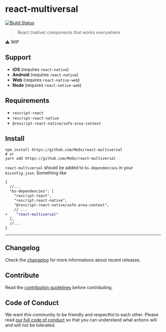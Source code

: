 # react-multiversal

[![Build Status](https://github.com/MoOx/react-multiversal/workflows/Build/badge.svg)](https://github.com/MoOx/react-multiversal/actions)

> React (native) components that works everywhere

⚠️ WIP

## Support

- **iOS** (requires `react-native`)
- **Android** (requires `react-native`)
- **Web** (requires `react-native-web`)
- **Node** (requires `react-native-web`)

## Requirements

- `rescript-react`
- `rescript-react-native`
- `@rescript-react-native/safe-area-context`

## Install

```console
npm install https://github.com/MoOx/react-multiversal
# or
yarn add https://github.com/MoOx/react-multiversal
```

`react-multiversal` should be added to `bs-dependencies` in your
`bsconfig.json`. Something like

```diff
{
  //...
  "bs-dependencies": [
    "rescript-react",
    "rescript-react-native",
    "@rescript-react-native/safe-area-context",
    // ...
+    "react-multiversal"
  ],
  //...
}
```

---

## Changelog

Check the [changelog](./CHANGELOG.md) for more informations about recent
releases.

## Contribute

Read the [contribution guidelines](./CONTRIBUTING.md) before contributing.

## Code of Conduct

We want this community to be friendly and respectful to each other. Please read
[our full code of conduct](./CODE_OF_CONDUCT.md) so that you can understand what
actions will and will not be tolerated.
